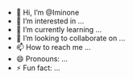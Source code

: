 - 👋 Hi, I’m @Iminone
- 👀 I’m interested in ...
- 🌱 I’m currently learning ...
- 💞️ I’m looking to collaborate on ...
- 📫 How to reach me ...
- 😄 Pronouns: ...
- ⚡ Fun fact: ...

<!---
Iminone/Iminone is a ✨ special ✨ repository because its `README.md` (this file) appears on your GitHub profile.
You can click the Preview link to take a look at your changes.
--->

